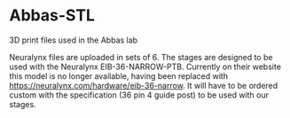 # Abbas-STL
3D print files used in the Abbas lab

Neuralynx files are uploaded in sets of 6. The stages are designed to be used with the Neuralynx EIB-36-NARROW-PTB. Currently on their website this model is no longer available, having been replaced with https://neuralynx.com/hardware/eib-36-narrow. It will have to be ordered custom with the specification (36 pin 4 guide post) to be used with our stages.
